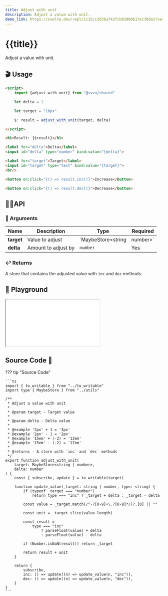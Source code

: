 ```yaml
---
title: Adjust with unit
description: Adjust a value with unit.
demo_link: https://svelte.dev/repl/1c15cc2d3ba742fcb02906b17ec30da1?version=3.55.1
---
```


# {{title}}

Adjust a value with unit.

## 🎬 Usage

```html
<script>
    import {adjust_with_unit} from "@sveu/shared"

    let delta = 1

    let target = "10px"

    $: result = adjust_with_unit(target, delta)

</script>

<h1>Result: {$result}</h1>

<label for="delta">Delta</label>
<input id="delta" type="number" bind:value="{delta}">

<label for="target">Target</label>
<input id="target" type="text" bind:value="{target}">
<br/>

<button on:click="{() => result.inc()}">Increase</button>

<button on:click="{() => result.dec()}">Decrease</button>
```

## 👩‍💻API

### 👻 Arguments

| Name                | Description                        | Type                            | Required |
| ------------------- | ---------------------------------- | ------------------------------- | -------- |
| **target**          | Value to adjust                    | `MaybeStore<string | number>`   | Yes      |
| **delta**           | Amount to adjust by                | `number`                        | Yes      |

### ↩️ Returns

A store that contains the adjusted value with `inc` and `dec` methods.

## 🧪 Playground

<iframe class="h-120 w-full" src="{{demo_link}}"></iframe>

## Source Code 👀

??? tip "Source Code"

    ```ts
    import { to_writable } from "../to_writable"
    import type { MaybeStore } from "../utils"

    /**
     * Adjust a value with unit
     *
     * @param target - Target value
     *
     * @param delta - Delta value
     *
     * @example '2px' + 1 = '3px'
     * @example '2px' - 1 = '2px'
     * @example '15em' + (-2) = '13em'
     * @example '15em' - (-2) = '17em'
     *
     * @returns - A store with `inc` and `dec` methods
     */
    export function adjust_with_unit(
        target: MaybeStore<string | number>,
        delta: number
    ) {
        const { subscribe, update } = to_writable(target)

        function update_value(_target: string | number, type: string) {
            if (typeof _target === "number")
                return type === "inc" ? _target + delta : _target - delta

            const value = _target.match(/^-?[0-9]+\.?[0-9]*/)?.[0] || ""

            const unit = _target.slice(value.length)

            const result =
                type === "inc"
                    ? parseFloat(value) + delta
                    : parseFloat(value) - delta

            if (Number.isNaN(result)) return _target

            return result + unit
        }

        return {
            subscribe,
            inc: () => update((n) => update_value(n, "inc")),
            dec: () => update((n) => update_value(n, "dec")),
        }
    }
    ```
